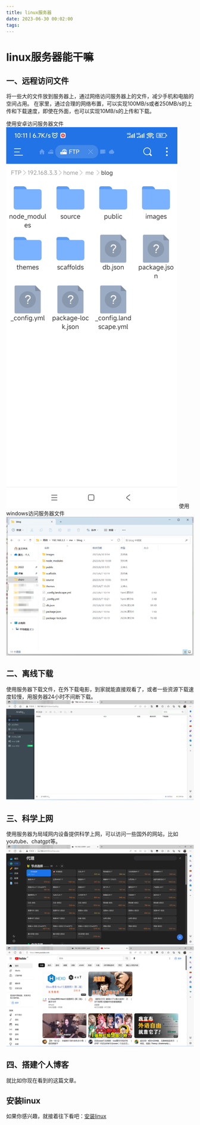 ```yaml
---
title: linux服务器
date: 2023-06-30 00:02:00
tags:
---
```

# linux服务器能干嘛
## 一、远程访问文件
将一些大的文件放到服务器上，通过网络访问服务器上的文件，减少手机和电脑的空间占用。
在家里，通过合理的网络布置，可以实现100MB/s或者250MB/s的上传和下载速度，即使在外面，也可以实现10MB/s的上传和下载。  
<!-- more -->
使用安卓访问服务器文件
![安卓访问服务器文件](/images/2.jpg)
使用windows访问服务器文件
![windwos访问服务器文件](/images/1.png)
## 二、离线下载
使用服务器下载文件，在外下载电影，到家就能直接观看了，或者一些资源下载速度较慢，用服务器24小时不间断下载。
![离线下载](/images/3.png)
## 三、科学上网
使用服务器为局域网内设备提供科学上网，可以访问一些国外的网站，比如youtube、chatgpt等。
![clash](/images/4.png)
![youtube](/images/5.png)
## 四、搭建个人博客
就比如你现在看到的这篇文章。
## 安装linux
如果你感兴趣，就接着往下看吧：[安装linux](/2023/07/01/01%E5%AE%89%E8%A3%85linux)